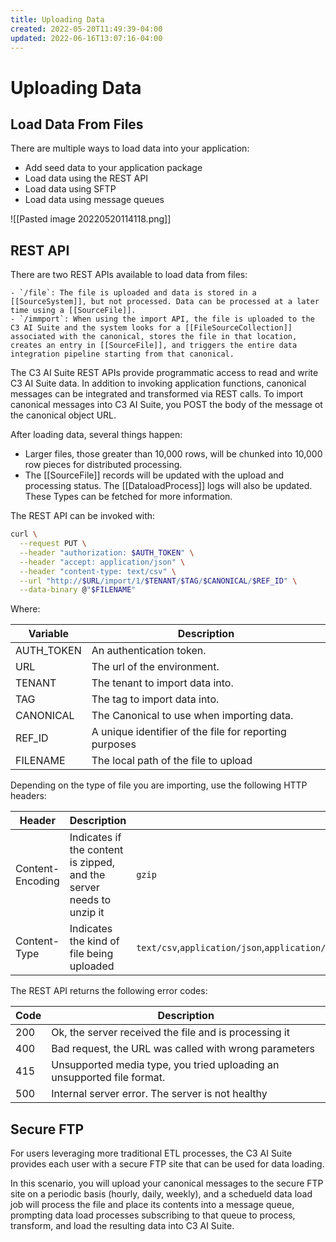 ```yaml
---
title: Uploading Data
created: 2022-05-20T11:49:39-04:00
updated: 2022-06-16T13:07:16-04:00
---
```


# Uploading Data

## Load Data From Files

There are multiple ways to load data into your application:

- Add seed data to your application package
- Load data using the REST API
- Load data using SFTP
- Load data using message queues

![[Pasted image 20220520114118.png]]

## REST API

There are two REST APIs available to load data from files:

	- `/file`: The file is uploaded and data is stored in a [[SourceSystem]], but not processed. Data can be processed at a later time using a [[SourceFile]].
	- `/immport`: When using the import API, the file is uploaded to the C3 AI Suite and the system looks for a [[FileSourceCollection]] associated with the canonical, stores the file in that location, creates an entry in [[SourceFile]], and triggers the entire data integration pipeline starting from that canonical.

The C3 AI Suite REST APIs provide programmatic access to read and write C3 AI Suite data. In addition to invoking application functions, canonical messages can be integrated and transformed via REST calls. To import canonical messages into C3 AI Suite, you POST the body of the message ot the canonical object URL.

After loading data, several things happen:

- Larger files, those greater than 10,000 rows, will be chunked into 10,000 row pieces for distributed processing.
- The [[SourceFile]] records will be updated with the upload and processing status. The [[DataloadProcess]] logs will also be updated. These Types can be fetched for more information.

The REST API can be invoked with:

```bash
curl \
  --request PUT \
  --header "authorization: $AUTH_TOKEN" \
  --header "accept: application/json" \
  --header "content-type: text/csv" \
  --url "http://$URL/import/1/$TENANT/$TAG/$CANONICAL/$REF_ID" \
  --data-binary @"$FILENAME"
```

Where:

| Variable   | Description                                            |
| ---------- | ------------------------------------------------------ |
| AUTH_TOKEN | An authentication token.                               |
| URL        | The url of the environment.                            |
| TENANT     | The tenant to import data into.                        |
| TAG        | The tag to import data into.                           |
| CANONICAL  | The Canonical to use when importing data.              |
| REF_ID     | A unique identifier of the file for reporting purposes |
| FILENAME   | The local path of the file to upload                   |

Depending on the type of file you are importing, use the following HTTP headers:

| Header           | Description                                                          | Possible Values                                                                                                              |
| ---------------- | -------------------------------------------------------------------- | ---------------------------------------------------------------------------------------------------------------------------- |
| Content-Encoding | Indicates if the content is zipped, and the server needs to unzip it | `gzip`                                                                                                                       |
| Content-Type     | Indicates the kind of file being uploaded                            | `text/csv`,`application/json`,`application/vnd.apache.parquet+binary`,`application/vnd.apache.avro+binary`,`application/xml` |

The REST API returns the following error codes:

| Code | Description                                                             |
| ---- | ----------------------------------------------------------------------- |
| 200  | Ok, the server received the file and is processing it                   |
| 400  | Bad request, the URL was called with wrong parameters                   |
| 415  | Unsupported media type, you tried uploading an unsupported file format. |
| 500  | Internal server error. The server is not healthy                        |

## Secure FTP

For users leveraging more traditional ETL processes, the C3 AI Suite provides each user with a secure FTP site that can be used for data loading.

In this scenario, you will upload your canonical messages to the secure FTP site on a periodic basis (hourly, daily, weekly), and a schedueld data load job will process the file and place its contents into a message queue, prompting data load processes subscribing to that queue to process, transform, and load the resulting data into C3 AI Suite.
